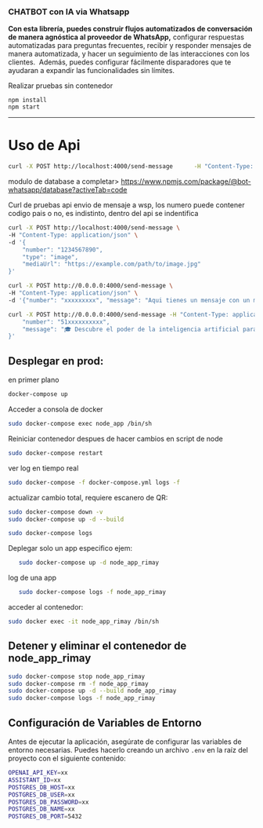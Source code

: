 ### CHATBOT con IA via Whatsapp

**Con esta librería, puedes construir flujos automatizados de conversación de manera agnóstica al proveedor de WhatsApp,** configurar respuestas automatizadas para preguntas frecuentes, recibir y responder mensajes de manera automatizada, y hacer un seguimiento de las interacciones con los clientes.  Además, puedes configurar fácilmente disparadores que te ayudaran a expandir las funcionalidades sin límites.

Realizar pruebas sin contenedor
```
npm install
npm start
```

---

# Uso de Api

```sh
curl -X POST http://localhost:4000/send-message      -H "Content-Type: application/json"      -d '{"number": "51xxxxxxxxxx", "message": "Hola desde el API WSP"}'
```

modulo de database a completar>
https://www.npmjs.com/package/@bot-whatsapp/database?activeTab=code

Curl de pruebas api envio de mensaje a wsp, los numero puede contener codigo pais o no, 
es indistinto, dentro del api se indentifica

```sh
curl -X POST http://localhost:4000/send-message \
-H "Content-Type: application/json" \
-d '{
    "number": "1234567890",
    "type": "image",
    "mediaUrl": "https://example.com/path/to/image.jpg"
}'
```

```sh
curl -X POST http://0.0.0.0:4000/send-message \
-H "Content-Type: application/json" \
-d '{"number": "xxxxxxxxx", "message": "Aqui tienes un mensaje con un medio curado."}'
```

```sh
curl -X POST http://0.0.0.0:4000/send-message -H "Content-Type: application/json" -d '{
    "number": "51xxxxxxxxxx", 
    "message": "🎓 Descubre el poder de la inteligencia artificial para tu emprendimiento. Súmate aqui 👉 https://lu.ma/Emprende-con-IA_22feb7pm\n\nAprenderás a optimizar procesos, elevar diseños y potenciar tu estrategia de marketing. ¡No te lo pierdas! 🔥👩‍💻🚀\n\n👩‍💼 Contaremos con la presencia de Jorge Paz, Chapter Area Lead del Banco de Crédito del Peru y cuenta con 4 años trabajando con startups en el sector Fintech y en el Sector EdTech👩‍💻🎯\n\n📅 Fecha y Hora: Jueves 22 de febrero - 7 PM (GMT-5)\n📍 Vía: Zoom y LinkedIn Live"
}'
```


## Desplegar en prod:
en primer plano
```sh
docker-compose up
```

Acceder a consola de docker
```sh
sudo docker-compose exec node_app /bin/sh
```

Reiniciar contenedor despues de hacer cambios en script de node
```sh
sudo docker-compose restart
```

ver log en tiempo real
```sh
sudo docker-compose -f docker-compose.yml logs -f
```

actualizar cambio total, requiere escanero de QR:
```sh
sudo docker-compose down -v
sudo docker-compose up -d --build
```
```sh
sudo docker-compose logs
```

Deplegar solo un app especifico ejem: 
```sh
   sudo docker-compose up -d node_app_rimay
```
log de una app
```sh
   sudo docker-compose logs -f node_app_rimay
```

acceder al contenedor:
```sh
sudo docker exec -it node_app_rimay /bin/sh
```

## Detener y eliminar el contenedor de node_app_rimay

```sh
sudo docker-compose stop node_app_rimay
sudo docker-compose rm -f node_app_rimay
sudo docker-compose up -d --build node_app_rimay
sudo docker-compose logs -f node_app_rimay
```


## Configuración de Variables de Entorno

Antes de ejecutar la aplicación, asegúrate de configurar las variables de entorno necesarias. Puedes hacerlo creando un archivo `.env` en la raíz del proyecto con el siguiente contenido:

```sh
OPENAI_API_KEY=xx
ASSISTANT_ID=xx
POSTGRES_DB_HOST=xx
POSTGRES_DB_USER=xx
POSTGRES_DB_PASSWORD=xx
POSTGRES_DB_NAME=xx
POSTGRES_DB_PORT=5432
```